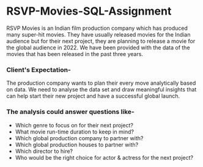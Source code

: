 # RSVP-Movies-SQL-Assignment

RSVP Movies is an Indian film production company which has produced many super-hit movies. They have usually released movies for the Indian audience but for their next project, they are planning to release a movie for the global audience in 2022. We have been provided with the data of the movies that has been released in the past three years.

### Client's Expectation-
The production company wants to plan their every move analytically based on data. We need to analyse the data set and draw meaningful insights that can help start their new project and have a successful global launch.

### The analysis could answer questions like-
- Which genre to focus on for their next project?
- What movie run-time duration to keep in mind?
- Which global production company to partner with?
- Which global production houses to partner with?
- Which director to hire?
- Who would be the right choice for actor & actress for the next project?
